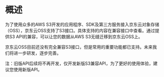 # 概述

为了使用众多的AWS S3开发的应用程序、SDK及第三方服务接入京东云对象存储（OSS），京东云OSS支持了S3接口。具体支持的内容在兼容接口中查看。通过提供S3 API的兼容，可以让您的数据从AWS S3无缝迁移到京东云OSS上。

京东云OSS目前还没有完全兼容S3接口，但是常用的重要功能都已支持。未来我们将进一步研发，逐步完善。

注：旧版API后续将不再开发，仅开发新版S3兼容API，为了更好的使用体验，建议您使用新版API。
